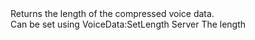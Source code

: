 <function name="GetLength" parent="VoiceData" type="classfunc">
	<description>
		Returns the length of the compressed voice data.<br>
		Can be set using <page>VoiceData:SetLength</page>
	</description>
	<realm>Server</realm>
	<rets>
		<ret name="length" type="number">The length</ret>
	</rets>
</function>